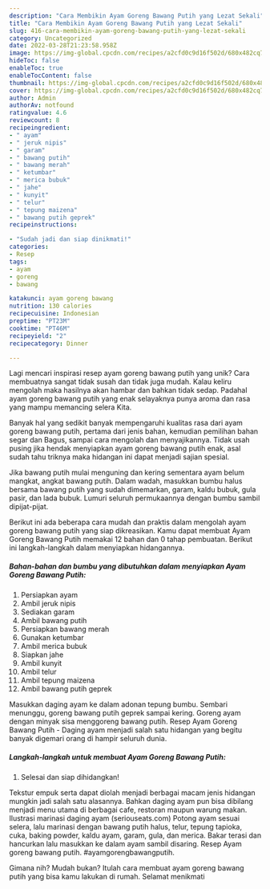 ```yaml
---
description: "Cara Membikin Ayam Goreng Bawang Putih yang Lezat Sekali"
title: "Cara Membikin Ayam Goreng Bawang Putih yang Lezat Sekali"
slug: 416-cara-membikin-ayam-goreng-bawang-putih-yang-lezat-sekali
category: Uncategorized
date: 2022-03-28T21:23:58.958Z
image: https://img-global.cpcdn.com/recipes/a2cfd0c9d16f502d/680x482cq70/ayam-goreng-bawang-putih-foto-resep-utama.jpg
hideToc: false
enableToc: true
enableTocContent: false
thumbnail: https://img-global.cpcdn.com/recipes/a2cfd0c9d16f502d/680x482cq70/ayam-goreng-bawang-putih-foto-resep-utama.jpg
cover: https://img-global.cpcdn.com/recipes/a2cfd0c9d16f502d/680x482cq70/ayam-goreng-bawang-putih-foto-resep-utama.jpg
author: Admin
authorAv: notfound
ratingvalue: 4.6
reviewcount: 8
recipeingredient:
- " ayam"
- " jeruk nipis"
- " garam"
- " bawang putih"
- " bawang merah"
- " ketumbar"
- " merica bubuk"
- " jahe"
- " kunyit"
- " telur"
- " tepung maizena"
- " bawang putih geprek"
recipeinstructions:

- "Sudah jadi dan siap dinikmati!"
categories:
- Resep
tags:
- ayam
- goreng
- bawang

katakunci: ayam goreng bawang 
nutrition: 130 calories
recipecuisine: Indonesian
preptime: "PT23M"
cooktime: "PT46M"
recipeyield: "2"
recipecategory: Dinner

---
```





Lagi mencari inspirasi resep ayam goreng bawang putih yang unik? Cara membuatnya sangat tidak susah dan tidak juga mudah. Kalau keliru mengolah maka hasilnya akan hambar dan bahkan tidak sedap. Padahal ayam goreng bawang putih yang enak selayaknya punya aroma dan rasa yang mampu memancing selera Kita.





Banyak hal yang sedikit banyak mempengaruhi kualitas rasa dari ayam goreng bawang putih, pertama dari jenis bahan, kemudian pemilihan bahan segar dan Bagus, sampai cara mengolah dan menyajikannya. Tidak usah pusing jika hendak menyiapkan ayam goreng bawang putih enak,      asal sudah tahu triknya maka hidangan ini dapat menjadi sajian spesial.














Jika bawang putih mulai menguning dan kering sementara ayam belum mangkat, angkat bawang putih. Dalam wadah, masukkan bumbu halus bersama bawang putih yang sudah dimemarkan, garam, kaldu bubuk, gula pasir, dan lada bubuk. Lumuri seluruh permukaannya dengan bumbu sambil dipijat-pijat.






Berikut ini ada beberapa cara mudah dan praktis dalam mengolah ayam goreng bawang putih yang siap dikreasikan. Kamu dapat membuat Ayam Goreng Bawang Putih memakai 12 bahan dan 0 tahap pembuatan. Berikut ini langkah-langkah dalam menyiapkan hidangannya.

<!--inarticleads1-->

##### Bahan-bahan dan bumbu yang dibutuhkan dalam menyiapkan Ayam Goreng Bawang Putih:

1. Persiapkan  ayam
1. Ambil  jeruk nipis
1. Sediakan  garam
1. Ambil  bawang putih
1. Persiapkan  bawang merah
1. Gunakan  ketumbar
1. Ambil  merica bubuk
1. Siapkan  jahe
1. Ambil  kunyit
1. Ambil  telur
1. Ambil  tepung maizena
1. Ambil  bawang putih geprek


Masukkan daging ayam ke dalam adonan tepung bumbu. Sembari menunggu, goreng bawang putih geprek sampai kering. Goreng ayam dengan minyak sisa menggoreng bawang putih. Resep Ayam Goreng Bawang Putih - Daging ayam menjadi salah satu hidangan yang begitu banyak digemari orang di hampir seluruh dunia. 

<!--inarticleads2-->

##### Langkah-langkah untuk membuat Ayam Goreng Bawang Putih:


1. Selesai dan siap dihidangkan!

Tekstur empuk serta dapat diolah menjadi berbagai macam jenis hidangan mungkin jadi salah satu alasannya. Bahkan daging ayam pun bisa dibilang menjadi menu utama di berbagai cafe, restoran maupun warung makan. Ilustrasi marinasi daging ayam (seriouseats.com) Potong ayam sesuai selera, lalu marinasi dengan bawang putih halus, telur, tepung tapioka, cuka, baking powder, kaldu ayam, garam, gula, dan merica. Bakar terasi dan hancurkan lalu masukkan ke dalam ayam sambil disaring. Resep Ayam goreng bawang putih. #ayamgorengbawangputih. 

Gimana nih? Mudah bukan? Itulah cara membuat ayam goreng bawang putih yang bisa kamu lakukan di rumah. Selamat menikmati
